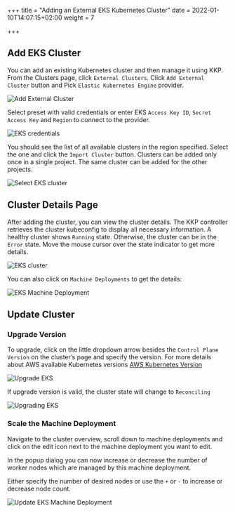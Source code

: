 +++
title = "Adding an External EKS Kubernetes Cluster"
date = 2022-01-10T14:07:15+02:00
weight = 7

+++

## Add EKS Cluster

You can add an existing Kubernetes cluster and then manage it using KKP.
From the Clusters page, click `External Clusters`. Click `Add External Cluster` button and Pick `Elastic Kubernetes Engine` provider.

![Add External Cluster](/img/kubermatic/master/tutorials/external_clusters/add_external_cluster.png "Add External Cluster")

Select preset with valid credentials or enter EKS `Access Key ID`, `Secret Access Key` and `Region` to connect to the provider.

![EKS credentials](/img/kubermatic/master/tutorials/external_clusters/eks_credentials.png "EKS credentials")

You should see the list of all available clusters in the region specified. Select the one and click the `Import Cluster` button. Clusters can be added only once in a single project. The same cluster can be added for the other projects.

![Select EKS cluster](/img/kubermatic/master/tutorials/external_clusters/select_eks_cluster.png "Select EKS cluster")

## Cluster Details Page

After adding the cluster, you can view the cluster details. 
The KKP controller retrieves the cluster kubeconfig to display all necessary information. A healthy cluster shows `Running` state.
Otherwise, the cluster can be in the `Error` state. Move the mouse cursor over the state indicator to get more details.

![EKS cluster](/img/kubermatic/master/tutorials/external_clusters/eks.png "EKS cluster")

You can also click on `Machine Deployments` to get the details:

![EKS Machine Deployment](/img/kubermatic/master/tutorials/external_clusters/eks_machine_deployments.png "EKS Machine Deployment")

## Update Cluster

### Upgrade Version

To upgrade, click on the little dropdown arrow besides the `Control Plane Version` on the cluster’s page and specify the version. For more details about AWS available Kubernetes versions
[AWS Kubernetes Version](https://docs.aws.amazon.com/eks/latest/userguide/kubernetes-versions.html "AWS Kubernetes Version")

![Upgrade EKS](/img/kubermatic/master/tutorials/external_clusters/upgrade_eks.png "Upgrade EKS")

If upgrade version is valid, the cluster state will change to `Reconciling`

![Upgrading EKS](/img/kubermatic/master/tutorials/external_clusters/eks_reconciling.png "Upgrading EKS")


### Scale the Machine Deployment

Navigate to the cluster overview, scroll down to machine deployments and click on the edit icon next to the machine deployment you want to edit.

In the popup dialog you can now increase or decrease the number of worker nodes which are managed by this machine deployment.

Either specify the number of desired nodes or use the `+` or `-` to increase or decrease node count.

![Update EKS Machine Deployment](/img/kubermatic/master/tutorials/external_clusters/update_eks_md.png "Update EKS Machine Deployment")

